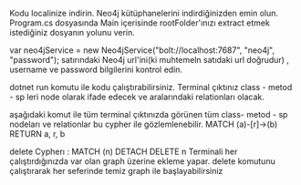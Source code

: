 Kodu localinize indirin. Neo4j kütüphanelerini indirdiğinizden emin olun.
Program.cs dosyasında Main içerisinde rootFolder'ınızı extract etmek istediğiniz dosyanın yolunu verin. 

var neo4jService = new Neo4jService("bolt://localhost:7687", "neo4j", "password");
satırındaki Neo4j url'ini(ki muhtemeln satıdaki url doğrudur) , username ve password bilgilerini kontrol edin.

dotnet run komutu ile kodu çalıştırabilirsiniz. Terminal çıktınız class - metod - sp leri node olarak ifade edecek ve aralarındaki relationları olacak.

aşağıdaki komut ile tüm terminal çıktınızda görünen tüm class- metod - sp nodeları ve relationlar bu cypher ile gözlemlenebilir.
MATCH (a)-[r]->(b)
RETURN a, r, b

delete Cypherı :
MATCH (n) DETACH DELETE n
Terminali her çalıştırdığınızda var olan graph üzerine ekleme yapar. delete komutunu çalıştırarak her seferinde temiz graph ile başlayabilirsiniz
